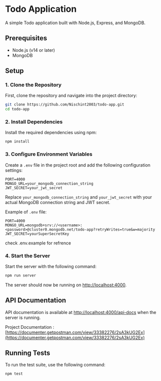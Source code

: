 # Todo Application

A simple Todo application built with Node.js, Express, and MongoDB.

## Prerequisites

- Node.js (v14 or later)
- MongoDB

## Setup

### 1. Clone the Repository

First, clone the repository and navigate into the project directory:

```bash
git clone https://github.com/Nischint2003/todo-app.git
cd todo-app
```

### 2. Install Dependencies

Install the required dependencies using npm:

```bash
npm install
```

### 3. Configure Environment Variables

Create a `.env` file in the project root and add the following configuration settings:

```
PORT=4000
MONGO_URL=your_mongodb_connection_string
JWT_SECRET=your_jwt_secret
```

Replace `your_mongodb_connection_string` and `your_jwt_secret` with your actual MongoDB connection string and JWT secret.

Example of `.env` file:

```
PORT=4000
MONGO_URL=mongodb+srv://<username>:<password>@cluster0.mongodb.net/todo-app?retryWrites=true&w=majority
JWT_SECRET=yourSuperSecretKey
```
check .env.example for refrence

### 4. Start the Server

Start the server with the following command:

```bash
npm run server
```

The server should now be running on [http://localhost:4000](http://localhost:4000).

## API Documentation

API documentation is available at [http://localhost:4000/api-docs](http://localhost:4000/api-docs) when the server is running.

Project Documentation : [https://documenter.getpostman.com/view/33382276/2sA3kUG2Ex](https://documenter.getpostman.com/view/33382276/2sA3kUG2Ex)

## Running Tests

To run the test suite, use the following command:

```bash
npm test
```